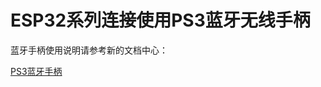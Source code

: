 # ESP32系列连接使用PS3蓝牙无线手柄

蓝牙手柄使用说明请参考新的文档中心：

[PS3蓝牙手柄](https://emakefun.github.io/emakefun-docsify/#/zh-cn/peripheral/bluetooth_gamepad_ps3/bluetooth_gamepad_ps3)
